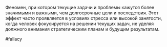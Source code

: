 Феномен, при котором текущие задачи и проблемы кажутся более значимыми и важными, чем долгосрочные цели и последствия. Этот эффект часто проявляется в условиях стресса или высокой занятости, когда человек фокусируется на решении текущих задач, не уделяя должного внимания стратегическим планам и будущим результатам.

#fallacy